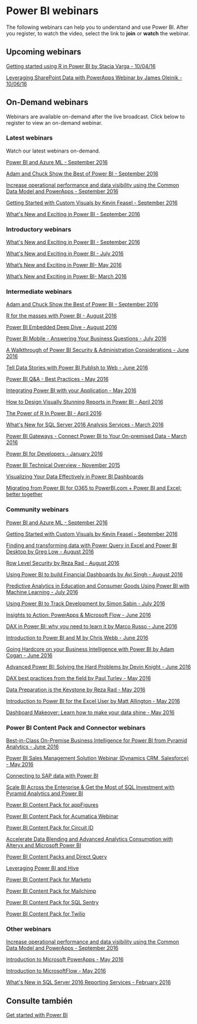 <properties
   pageTitle="Power BI webinars"
   description="Power BI webinars."
   services="powerbi"
   documentationCenter=""
   authors="maikelson"
   manager="mblythe"
   backup=""
   editor=""
   tags=""
   qualityFocus="no"
   qualityDate=""/>

<tags
   ms.service="powerbi"
   ms.devlang="NA"
   ms.topic="get-started-article"
   ms.tgt_pltfrm="NA"
   ms.workload="powerbi"
   ms.date="08/17/2016"
   ms.author="maikelson"/>

# Power BI webinars

The following webinars can help you to understand and use Power BI. After you register, to watch the video, select the link to <bpt id="p1">**</bpt>join<ept id="p1">**</ept> or <bpt id="p2">**</bpt>watch<ept id="p2">**</ept> the webinar.


## Upcoming webinars

[Getting started using R in Power BI by Stacia Varga - 10/04/16](https://info.microsoft.com/US-PowerBI-WBNR-FY17-10Oct-04-Getting-started-using-R-in-Power-BI-by-Stacia-Varga-257924.html?Is=Website)

[Leveraging SharePoint Data with PowerApps Webinar by James Oleinik - 10/06/16](https://info.microsoft.com/US-PowerBI-WBNR-FY17-10Oct-06-Leveraging-SharePoint-Data-with-PowerApps-257924.html?Is=Website)


## On-Demand webinars
Webinars are available on-demand after the live broadcast.  Click below to register to view an on-demand webinar.

### Latest webinars
Watch our latest webinars on-demand.

[Power BI and Azure ML - September 2016](https://info.microsoft.com/CO-PowerBI-WBNR-FY17-09Sep-20-PowerBI-Azure-ML_Registration.html?Is=Website)

[Adam and Chuck Show the Best of Power BI - September 2016](https://info.microsoft.com/CO-PowerBI-WBNR-FY17-09Sep-15-Real-Sociedad-Registration.html?Is=Website)

[Increase operational performance and data visibility using the Common Data Model and PowerApps - September 2016](https://info.microsoft.com/CO-PowerBI-WBNR-FY17-09Sep-14-PowerApps-Registration.html?Is=Website)

[Getting Started with Custom Visuals by Kevin Feasel - September 2016](https://info.microsoft.com/CO-PowerBI-WBNR-FY17-09Sep-13-Getting-Started-with-Custom-Visuals-Registration.html?Is=Website)

[What's New and Exciting in Power BI - September 2016](https://info.microsoft.com/CO-PowerBI-WBNR-FY17-09Sep-08-Whats-New-in-PowerBI-Registration.html?Is=Website)

###  Introductory webinars

[What's New and Exciting in Power BI - September 2016](https://info.microsoft.com/CO-PowerBI-WBNR-FY17-09Sep-08-Whats-New-in-PowerBI-Registration.html?Is=Website)

[What's New and Exciting in Power BI - July 2016](https://info.microsoft.com/CO-PowerBI-WBNR-FY17-07Jul-12-Whats-New-in-PowerBI-Registration.html?Is=Website)

[What’s New and Exciting in Power BI- May 2016](https://info.microsoft.com/CO-PowerBI-WBNR-FY16-05May-10-Whats-New-in-PowerBI-Registration.html?Is=Website)

[What’s New and Exciting in Power BI- March 2016](https://info.microsoft.com/CO-PowerBI-WBNR-FY16-03Mar-01-PowerBIWhatsNew-Registration.html?Is=Website)

### Intermediate webinars

[Adam and Chuck Show the Best of Power BI - September 2016](https://info.microsoft.com/CO-PowerBI-WBNR-FY17-09Sep-15-Real-Sociedad-Registration.html?Is=Website)

[R for the masses with Power BI - August 2016](https://info.microsoft.com/CO-PowerBI-WBNR-FY17-08Aug-18-PowerBI-R-for-Masses-Registration.html?Is=Website)

[Power BI Embedded Deep Dive - August 2016](https://info.microsoft.com/CO-PowerBI-WBNR-FY16-08Aug-09-PowerBI-Embedded-Deep-Dive-Registration.html?Is=Website)

[Power BI Mobile - Answering Your Business Questions - July 2016](https://info.microsoft.com/CO-PowerBI-WBNR-FY17-07Jul-21-PowerBI-Mobile-Registration.html?Is=Website)

[A Walkthrough of Power BI Security &amp; Administration Considerations - June 2016](https://info.microsoft.com/CO-PowerBI-WBNR-FY16-06Jun-23-PowerBI-Security-Registration.html?Is=Website)

[Tell Data Stories with Power BI Publish to Web - June 2016](https://info.microsoft.com/CO-PowerBI-WBNR-FY16-06Jun-14-PowerBI-Publish-to-Web-Registration.html?Is=Website)

[Power BI Q&amp;A - Best Practices - May 2016](https://info.microsoft.com/CO-PowerBI-WBNR-FY16-05May-26-PowerBI-Q-and-A-Registration.html?Is=Website)

[Integrating Power BI with your Application - May 2016](https://info.microsoft.com/CO-PowerBI-WBNR-FY16-05May-24-Integrating-PowerBI-with-your-Application-Registration.html?Is=Website)

[How to Design Visually Stunning Reports in Power BI - April 2016](https://info.microsoft.com/CO-PowerBI-WBNR-FY16-04Apr-19-Design-Reports-in-PowerBI-Registration.html?Is=Website)

[The Power of R In Power BI - April 2016](https://info.microsoft.com/CO-PowerBI-WBNR-FY16-04Apr-14-Power-of-R-in-PowerBI-Registration.html?Is=Website)

[What's New for SQL Server 2016 Analysis Services - March 2016](https://info.microsoft.com/CO-PowerBI-WBNR-FY16-03Mar-24-PowerBI-SSAS-Registration.html?Is=Website)

[Power BI Gateways - Connect Power BI to Your On-premised Data - March 2016](https://info.microsoft.com/CO-PowerBI-WBNR-FY16-03Mar-10-PowerBI-Gateway-Registration.html?Is=Website)

[Power BI for Developers - January 2016](https://info.microsoft.com/CO-PowerBI-WBNR-FY16-01Jan-28-PowerBI-Developers-Registration.html?Is=Website)

[Power BI Technical Overview - November 2015](https://info.microsoft.com/CO-PowerBI-WBNR-FY16-11Nov15-PowerBITechnicalOverview-Register.html?Is=Website)

[Visualizing Your Data Effectively in Power BI Dashboards](https://info.microsoft.com/CO-PowerBI-WBNR-FY16-01Oct15-VisualizingDataPowerBIDashboard-Register.html?Is=Website)

[Migrating from Power BI for O365 to PowerBI.com + Power BI and Excel: better together](https://info.microsoft.com/CO-PowerBI-WBNR-FY16-15Dec15-PowerBI-Excel-Registration.html?Is=Website)

### Community webinars

[Power BI and Azure ML - September 2016](https://info.microsoft.com/CO-PowerBI-WBNR-FY17-09Sep-20-PowerBI-Azure-ML_Registration.html?Is=Website)

[Getting Started with Custom Visuals by Kevin Feasel - September 2016](https://info.microsoft.com/CO-PowerBI-WBNR-FY17-09Sep-13-Getting-Started-with-Custom-Visuals-Registration.html?Is=Website)

[Finding and transforming data with Power Query in Excel and Power BI Desktop by Greg Low - August 2016](https://info.microsoft.com/CO-PowerBI-WBNR-FY17-08Aug-25-PowerQuery-PowerBI-Registration.html?Is=Website)

[Row Level Security by Reza Rad - August 2016](https://info.microsoft.com/CO-PowerBI-WBNR-FY17-08Aug-23-PowerBI-Row-Level-Security-Registration.html?Is=Website)

[Using Power BI to build Financial Dashboards by Avi Singh - August 2016](https://info.microsoft.com/CO-PowerBI-WBNR-FY17-08Aug-16-PowerBI-Financial-Dashboards-Registration.html?Is=Website)

[Predictive Analytics in Education and Consumer Goods Using Power BI with Machine Learning - July 2016](https://info.microsoft.com/CO-PowerBI-WBNR-FY16-07Jul-26-PowerBI-MachineLearning-Registration.html?Is=Website)

[Using Power BI to Track Development by Simon Sabin - July 2016](https://info.microsoft.com/CO-PowerBI-WBNR-FY16-07Jul-19-PowerBI-Track-Development-Registration.html?Is=Website)

[Insights to Action: PowerApps &amp; Microsoft Flow - June 2016](https://info.microsoft.com/CO-PowerBI-WBNR-FY16-06Jun-30-Leveraging-PowerApps-MicrosoftFlow-Registration.html?Is=Website)

[DAX in Power BI: why you need to learn it by Marco Russo - June 2016](https://info.microsoft.com/CO-PowerBI-WBNR-FY16-06Jun-28-DAX-PowerBI-Registration.html?Is=Website)

[Introduction to Power BI and M by Chris Webb - June 2016](https://info.microsoft.com/CO-PowerBI-WBNR-FY16-06Jun-21-Amazing-Things-with-Power-BI-Registration.html?Is=Website)

[Going Hardcore on your Business Intelligence with Power BI by Adam Cogan - June 2016](https://info.microsoft.com/CO-PowerBI-WBNR-FY16-06Jun-14-Hardcore-Business-Intelligence-Registration.html?Is=Website)

[Advanced Power BI: Solving the Hard Problems by Devin Knight - June 2016](https://info.microsoft.com/CO-PowerBI-WBNR-FY16-06Jun-07-Advanced-PowerBI-Registration.html?Is=Website)

[DAX best practices from the field by Paul Turley - May 2016](https://info.microsoft.com/CO-PowerBI-WBNR-FY16-05May-31-DAX-best-practices-Registration.html?Is=Website)

[Data Preparation is the Keystone by Reza Rad - May 2016](https://info.microsoft.com/CO-PowerBI-WBNR-FY16-05May-24-Data-Preparation-Registration.html?Is=Website)

[Introduction to Power BI for the Excel User by Matt Allington - May 2016](https://info.microsoft.com/CO-PowerBI-WBNR-FY16-05May-17-Intro-to-PowerBI-for-Excel-Registration.html?Is=Website)

[Dashboard Makeover: Learn how to make your data shine - May 2016](https://info.microsoft.com/CO-PowerBI-WBNR-FY16-05May-12-Dashboard-Makeover-Registration.html?Is=Website)

### Power BI Content Pack and Connector webinars

[Best-in-Class On-Premise Business Intelligence for Power BI from Pyramid Analytics - June 2016](https://info.microsoft.com/CO-PowerBI-WBNR-FY16-06Jun-16-PowerBI-Pyramid-Analytics-Registration.html?Is=Website)

[Power BI Sales Management Solution Webinar (Dynamics CRM, Salesforce) - May 2016](https://info.microsoft.com/CO-PowerBI-WBNR-FY16-05May-25-PowerBI-Sales-Management-Registration.html?Is=Website)

[Connecting to SAP data with Power BI](https://info.microsoft.com/CO-PowerBI-WBNR-FY16-04Apr-21-Connecting-SAP-PowerBI-Registration.html?Is=Website)

[Scale BI Across the Enterprise &amp; Get the Most of SQL Investment with Pyramid Analytics and Power BI](https://info.microsoft.com/CO-PowerBI-WBNR-FY16-10Dec15-PyramidAnalyticsPowerBI-Registration.html?Is=Website)

[Power BI Content Pack for appFigures](https://info.microsoft.com/CO-PowerBI-WBNR-FY16-27Oct15-appFiguresPowerBIContentPack-Register.html?Is=Website)

[Power BI Content Pack for Acumatica Webinar](https://info.microsoft.com/CO-PowerBI-WBNR-FY16-10Dec15-AcumaticaPowerBI-Registration.html?Is=Website)

[Power BI Content Pack for Circuit ID](https://info.microsoft.com/CO-PowerBI-WBNR-FY16-01Dec15-PowerBICircuitID-Register.html?Is=Website)

[Accelerate Data Blending and Advanced Analytics Consumption with Alteryx and Microsoft Power BI](https://info.microsoft.com/CO-PowerBI-WBNR-FY16-03Nov15-AlteryxPowerBI-Register.html?Is=Website)

[Power BI Content Packs and Direct Query](https://info.microsoft.com/CO-PowerBI-WBNR-FY16-27Aug15-DeepDiveContentPacks-Register.html?Is=Website)

[Leveraging Power BI and Hive](https://info.microsoft.com/CO-PowerBI-WBNR-FY16-08Dec15-SimbaPowerBI-Registration.html?Is=Website)

[Power BI Content Pack for Marketo](https://info.microsoft.com/CO-PowerBI-WBNR-FY16-17Nov15-MarketoPowerBIContentPack-Register.html?Is=Website)

[Power BI Content Pack for Mailchimp](https://info.microsoft.com/CO-PowerBI-WBNR-FY16-18Nov15-PowerBIMailchimp-Register.html?Is=Website)

[Power BI Content Pack for SQL Sentry](https://info.microsoft.com/CO-PowerBI-WBNR-FY16-10Nov15-SQLSentry-Register.html?Is=Website)

[Power BI Content Pack for Twilio](https://info.microsoft.com/CO-PowerBI-WBNR-FY16-05Nov15-TwilioPowerBIContentPack-Register.html?Is=Website)

### Other webinars

[Increase operational performance and data visibility using the Common Data Model and PowerApps - September 2016](https://info.microsoft.com/CO-PowerBI-WBNR-FY17-09Sep-14-PowerApps-Registration.html?Is=Website)

[Introduction to Microsoft PowerApps - May 2016](https://info.microsoft.com/CO-PowerApps-WBNR-FY16-05May-Intro-to-PowerApps-CLE-Registration.html?Is=Website)

[Introduction to MicrosoftFlow - May 2016](https://info.microsoft.com/CO-MSFTFlow-WBNR-FY16-05May-Intro-to-MicrosoftFLow-CLE-Registration.html?Is=Website)

[What's New in SQL Server 2016 Reporting Services - February 2016](https://info.microsoft.com/CO-PowerBI-WBNR-FY16-02Feb-25-PowerBI-SQL-Reporting-Registration.html?Is=Website)

## Consulte también
[Get started with Power BI](powerbi-service-get-started.md)
